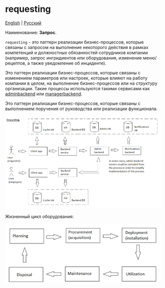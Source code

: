 # requesting

[English](requesting.md) | [Русский](requesting.ru.md)

Наименование: **Запрос**.

`requesting` - это паттерн реализации бизнес-процессов, которые связаны с запросом на выполнение некоторого действия в рамках компетенций и должностных обязанностей сотрудников компании (например, запрос ингридиентов или оборудования, изменение меню/рецептов, а также уведомление об инциденте). 

Это паттерн реализации бизнес-процессов, которые связаны с изменением параметров или настроек, которые влияют на работу компании в целом, на выполнение бизнес-процессов или на структуру организации. 
Такие процессы используются такими сервисами как [adminbackend](../backend/adminbackend.ru.md) или [managerbackend](../backend/managerbackend.ru.md). 

Это паттерн реализации бизнес-процессов, которые связаны с выполнением поручения от руководства или реализации функционала. 

![requesting_overall](../img/processpatterns/requesting_overall.png)

Жизненный цикл оборудования:

![equipmentlifecycle](../img/equipmentlifecycle.png)
